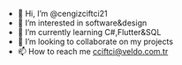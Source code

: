- 👋 Hi, I’m @cengizciftci21
- 👀 I’m interested in software&design
- 🌱 I’m currently learning C#,Flutter&SQL
- 💞️ I’m looking to collaborate on my projects
- 📫 How to reach me cciftci@veldo.com.tr


